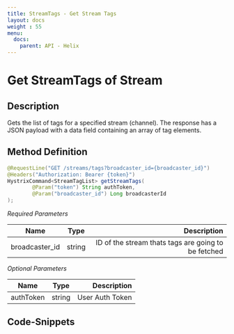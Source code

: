 ```yaml
---
title: StreamTags - Get Stream Tags
layout: docs
weight : 55
menu: 
  docs:
    parent: API - Helix
---
```


# Get StreamTags of Stream

## Description

Gets the list of tags for a specified stream (channel).
The response has a JSON payload with a data field containing an array of tag elements.

## Method Definition

```java
@RequestLine("GET /streams/tags?broadcaster_id={broadcaster_id}")    
@Headers("Authorization: Bearer {token}")
HystrixCommand<StreamTagList> getStreamTags(
		@Param("token") String authToken,
		@Param("broadcaster_id") Long broadcasterId
);
```

*Required Parameters*

| Name          | Type      | Description  |
| ------------- |:---------:| -----------------:|
| broadcaster_id | string | ID of the stream thats tags are going to be fetched |

*Optional Parameters*

| Name          | Type      | Description  |
| ------------- |:---------:| -----------------:|
| authToken     | string    | User Auth Token |

## Code-Snippets

